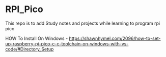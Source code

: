# RPI_Pico
This repo is to add Study notes and projects while learning to program rpi pico


HOW To Install On Windows - https://shawnhymel.com/2096/how-to-set-up-raspberry-pi-pico-c-c-toolchain-on-windows-with-vs-code/#Directory_Setup
